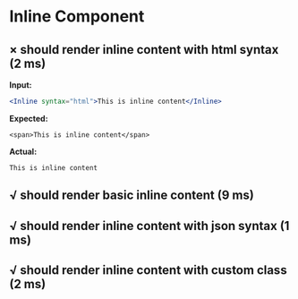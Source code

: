 # Inline Component

## × should render inline content with html syntax (2 ms)
**Input:**
```jsx
<Inline syntax="html">This is inline content</Inline>
```

**Expected:**
```
<span>This is inline content</span>
```

**Actual:**
```
This is inline content
```

## √ should render basic inline content (9 ms)
## √ should render inline content with json syntax (1 ms)
## √ should render inline content with custom class (2 ms)
